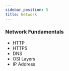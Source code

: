 ```yaml
---
sidebar_position: 5
title: Network
---
```


### Network Fundamentals

- HTTP
- HTTPS
- DNS
- OSI Layers
- IP Address
